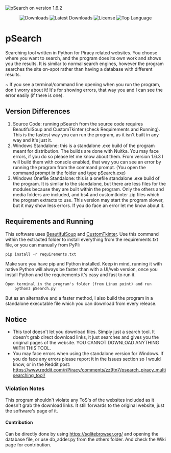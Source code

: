 ![pSearch on version 1.6.2](https://i.ibb.co/2cVk43b/Capture.png)

<p align="center">
  <img src="https://img.shields.io/github/downloads/SerjSX/pSearch/total" alt="Downloads"/>
  <img src="https://img.shields.io/github/downloads/SerjSX/pSearch/latest/total" alt="Latest Downloads"/>
  <img src="https://img.shields.io/github/license/SerjSX/pSearch" alt="License"/>
  <img src="https://img.shields.io/github/languages/top/SerjSX/pSearch" alt="Top Language"/>
</p>


# pSearch
 Searching tool written in Python for Piracy related websites. You choose where you want to search, and the program does its own work and shows you the results. It is similar to normal search engines, however the program searches the site on-spot rather than having a database with different results.

~ If you see a terminal/command line opening when you run the program, don't worry about it! It's for showing errors, that way you and I can see the error easily (if there is one). 

## Version Differences
1. Source Code: running pSearch from the source code requires BeautifulSoup and CustomTkinter (check Requirements and Running). This is the fastest way you can run the program, as it isn't built in any way and it's just it.
2. Windows Standalone: this is a standalone .exe build of the program meant for distribution. The builds are done with Nuitka. You may face errors, if you do so please let me know about them. From version 1.6.3 I will build them with console enabled, that way you can see an error by running the program from the command prompt. (You open the command prompt in the folder and type pSearch.exe)
3. Windows Onefile Standalone: this is a onefile standalone .exe build of the program. It is similar to the standalone, but there are less files for the modules because they are built within the program. Only the others and media folders are included, and bs4 and customtkinter zip files which the program extracts to use. This version may start the program slower, but it may show less errors. If you do face an error let me know about it.

## Requirements and Running
This software uses <a href="https://pypi.org/project/beautifulsoup4/" target="_blank">BeautifulSoup</a> and <a href="https://pypi.org/project/customtkinter/" target="_blank">CustomTkinter</a>. Use this command within the extracted folder to install everything from the requirements.txt file, or you can manually from PyPI:
 
    pip install -r requirements.txt

Make sure you have pip and Python installed. 
Keep in mind, running it with native Python will always be faster than with a UI/web version, once you install Python and the requirements it's easy and fast to run it.

    Open terminal in the program's folder (from Linux point) and run
        python3 pSearch.py
        
But as an alternative and a faster method, I also build the program in a standalone executable file which you can download from every release.

 ## Notice
- This tool doesn't let you download files. Simply just a search tool. It doesn't grab direct download links, it just searches and gives you the original pages of the website. YOU CANNOT DOWNLOAD ANYTHING WITH THIS TOOL.
- You may face errors when using the standalone version for Windows. If you do face any errors please report it in the Issues section so I would know, or in the Reddit post: https://www.reddit.com/r/Piracy/comments/zz9tn7/psearch_piracy_multisearching_tool/
 
 ### Violation Notes
 This program shouldn't violate any ToS's of the websites included as it doesn't grab the download links. It still forwards to the original website, just the software's page of it.

#### Contribution 
Can be directly done by using https://sqlitebrowser.org/ and opening the database file, or use db_adder.py from the others folder. And check the Wiki page for contribution.

